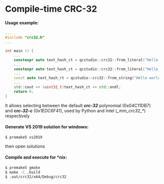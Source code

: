 # Compile-time CRC-32

#### Usage example:

```c++
...
#include "crc32.h"
...

int main () {
    ...
    constexpr auto text_hash_ct = qcstudio::crc32::from_literal("Hello world");
    ...
    constexpr auto text_hash_ct = qcstudio::crc32::from_literal("Hello world", qcstudio::crc32::crc_32_c_poly); // use crc-32-c polunomial
    ...
    const auto text_hash_rt = qcstudio::crc32::from_string("Hello world");
    ...
    std::cout << (uint32_t)text_hash_ct << std::endl;
    return 0;
}
```

It allows selecting between the default ***crc-32*** polynomial (0x04C11DB7) and ***crc-32-c*** (0x1EDC6F41), used by Python and Intel (_\_mm\_crc32\_\*_) respectively

#### Generate VS 2019 solution for windows:

```windows
$ premake5 vs2019
```

then open solutions

#### Compile and execute for *nix:

```bash
$ premake5 gmake
$ make -C .build
$ .out/crc32/x64/Debug/crc32 
```

